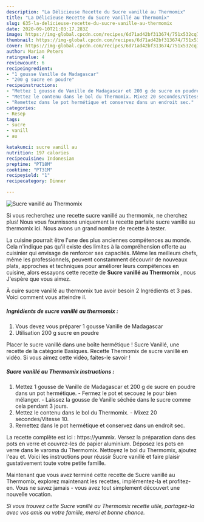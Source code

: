 ```yaml
---
description: "La Délicieuse Recette du Sucre vanillé au Thermomix"
title: "La Délicieuse Recette du Sucre vanillé au Thermomix"
slug: 635-la-delicieuse-recette-du-sucre-vanille-au-thermomix
date: 2020-09-10T21:03:17.283Z
image: https://img-global.cpcdn.com/recipes/6d71ad42bf313674/751x532cq70/sucre-vanille-au-thermomix-photo-principale-de-la-recette.jpg
thumbnail: https://img-global.cpcdn.com/recipes/6d71ad42bf313674/751x532cq70/sucre-vanille-au-thermomix-photo-principale-de-la-recette.jpg
cover: https://img-global.cpcdn.com/recipes/6d71ad42bf313674/751x532cq70/sucre-vanille-au-thermomix-photo-principale-de-la-recette.jpg
author: Marian Peters
ratingvalue: 4
reviewcount: 6
recipeingredient:
- "1 gousse Vanille de Madagascar"
- "200 g sucre en poudre"
recipeinstructions:
- "Mettez 1 gousse de Vanille de Madagascar et 200 g de sucre en poudre dans un pot hermétique. Fermez le pot et secouez le pour bien mélanger. Laissez la gousse de Vanille séchée dans le sucre comme cela pendant 3 jours."
- "Mettez le contenu dans le bol du Thermomix. Mixez 20 secondes/Vitesse 10."
- "Remettez dans le pot hermétique et conservez dans un endroit sec."
categories:
- Resep
tags:
- sucre
- vanill
- au

katakunci: sucre vanill au 
nutrition: 197 calories
recipecuisine: Indonesian
preptime: "PT18M"
cooktime: "PT31M"
recipeyield: "1"
recipecategory: Dinner

---
```



![Sucre vanillé au Thermomix](https://img-global.cpcdn.com/recipes/6d71ad42bf313674/751x532cq70/sucre-vanille-au-thermomix-photo-principale-de-la-recette.jpg)

Si vous recherchez une recette sucre vanillé au thermomix, ne cherchez plus! Nous vous fournissons uniquement la recette parfaite sucre vanillé au thermomix ici. Nous avons un grand nombre de recette à tester.

La cuisine pourrait être l'une des plus anciennes compétences au monde. Cela n'indique pas qu'il existe des limites à la compréhension offerte au cuisinier qui envisage de renforcer ses capacités. Même les meilleurs chefs, même les professionnels, peuvent constamment découvrir de nouveaux plats, approches et techniques pour améliorer leurs compétences en cuisine, alors essayons cette recette de <strong> Sucre vanillé au Thermomix </strong>, nous J'espère que vous aimez.

<!--inarticleads1-->

À cuire sucre vanillé au thermomix tue avoir besoin 2 Ingrédients et 3 pas. Voici comment vous atteindre il.

##### Ingrédients de sucre vanillé au thermomix :

1. Vous devez vous préparer 1 gousse Vanille de Madagascar
1. Utilisation 200 g sucre en poudre


Placer le sucre vanillé dans une boîte hermétique ! Sucre Vanillé, une recette de la catégorie Basiques. Recette Thermomix de sucre vanillé en vidéo. Si vous aimez cette vidéo, faites-le savoir ! 

<!--inarticleads2-->

##### Sucre vanillé au Thermomix instructions :

1. Mettez 1 gousse de Vanille de Madagascar et 200 g de sucre en poudre dans un pot hermétique. - Fermez le pot et secouez le pour bien mélanger. - Laissez la gousse de Vanille séchée dans le sucre comme cela pendant 3 jours.
1. Mettez le contenu dans le bol du Thermomix. - Mixez 20 secondes/Vitesse 10.
1. Remettez dans le pot hermétique et conservez dans un endroit sec.


La recette complète est ici : https://yummix. Versez la préparation dans des pots en verre et couvrez-les de papier aluminium. Déposez les pots en verre dans le varoma du Thermomix. Nettoyez le bol du Thermomix, ajoutez l&#39;eau et. Voici les instructions pour réussir Sucre vanillé et faire plaisir gustativement toute votre petite famille. 

<!--inarticleads1-->

<p>
Maintenant que vous avez terminé cette recette de Sucre vanillé au Thermomix, explorez maintenant les recettes, implémentez-la et profitez-en. Vous ne savez jamais - vous avez tout simplement découvert une nouvelle vocation.
</p>

<p>
<i>Si vous trouvez cette Sucre vanillé au Thermomix recette utile, partagez-la avec vos amis ou votre famille, merci et bonne chance.</i>
</p>
